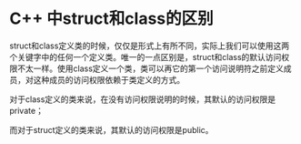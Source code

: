 # C++ 中struct和class的区别

struct和class定义类的时候，仅仅是形式上有所不同，实际上我们可以使用这两个关键字中的任何一个定义类。唯一的一点区别是，struct和class的默认访问权限不太一样。使用class定义一个类，类可以再它的第一个访问说明符之前定义成员，对这种成员的访问权限依赖于类定义的方式。

对于class定义的类来说，在没有访问权限说明的时候，其默认的访问权限是private；

而对于struct定义的类来说，其默认的访问权限是public。